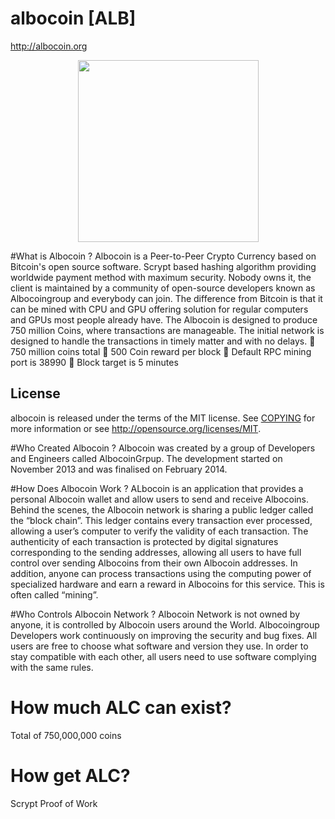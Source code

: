# albocoin [ALB]
http://albocoin.org

<div class="mhl" style="text-align: center;"><img src="http://albocoin.org/alc/alcuploads/alb_logo_small.png" alt="" width="289" height="291" /></div>

#What is Albocoin ?
Albocoin is a Peer-to-Peer Crypto Currency based on Bitcoin's open source software. Scrypt based hashing algorithm providing worldwide payment method with maximum security. Nobody owns it, the client is maintained by a community of open-source developers known as Albocoingroup and everybody can join. The difference from Bitcoin is that it can be mined with CPU and GPU offering solution for regular computers and GPUs most people already have. The Albocoin is designed to produce 750 million Coins, where transactions are manageable. The initial network is designed to handle the transactions in timely matter and with no delays.
	750 million coins total
	500 Coin reward per block
	Default RPC mining port is 38990
	Block target is 5 minutes


## License
albocoin is released under the terms of the MIT license. See [COPYING](COPYING)
for more information or see http://opensource.org/licenses/MIT.

#Who Created Albocoin ?
Albocoin was created by a group of Developers and Engineers called AlbocoinGrpup. The development started on November 2013 and was finalised on February 2014.

#How Does Albocoin Work ?
ALbocoin is an application that provides a personal Albocoin wallet and allow users to send and receive Albocoins.
Behind the scenes, the Albocoin network is sharing a public ledger called the “block chain”. This ledger contains every transaction ever processed, allowing a user’s computer to verify the validity of each transaction. The authenticity of each transaction is protected by digital signatures corresponding to the sending addresses, allowing all users to have full control over sending Albocoins from their own Albocoin addresses. In addition, anyone can process transactions using the computing power of specialized hardware and earn a reward in Albocoins for this service. This is often called “mining”.


#Who Controls Albocoin Network ?
Albocoin Network is not owned by anyone, it is controlled by Albocoin users around the World. Albocoingroup Developers work continuously on improving the security and bug fixes. All users are free to choose what software and version they use. In order to stay compatible with each other, all users need to use software complying with the same rules.

# How much ALC can exist?
Total of 750,000,000 coins

# How get ALC?
Scrypt Proof of Work




